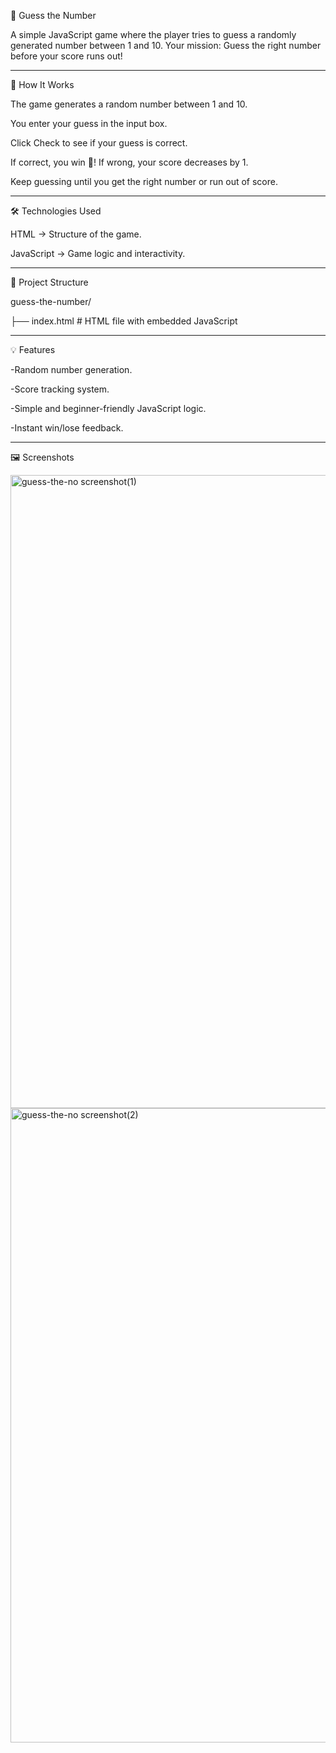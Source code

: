 🎯 Guess the Number

A simple JavaScript game where the player tries to guess a randomly generated number between 1 and 10.
Your mission: Guess the right number before your score runs out!

---------------------------------------------------------------------------
📜 How It Works

The game generates a random number between 1 and 10.

You enter your guess in the input box.

Click Check to see if your guess is correct.

If correct, you win 🎉!
If wrong, your score decreases by 1.

Keep guessing until you get the right number or run out of score.

-----------------------------------------------------------------------------
🛠️ Technologies Used

HTML → Structure of the game.

JavaScript → Game logic and interactivity.

-------------------------------------------------------------------------

📂 Project Structure

guess-the-number/

├── index.html    # HTML file with embedded JavaScript

-----------------------------------------------------------------------------------
💡 Features

-Random number generation.

-Score tracking system.

-Simple and beginner-friendly JavaScript logic.

-Instant win/lose feedback.

----------------------------------------------------------------------------------------

🖼️ Screenshots

<img width="1919" height="1013" alt="guess-the-no screenshot(1)" src="https://github.com/user-attachments/assets/07e74efb-c1a2-4bee-8f0f-f6755cf36d95" />

<img width="1919" height="1015" alt="guess-the-no screenshot(2)" src="https://github.com/user-attachments/assets/a2a7fbc7-3553-4d0d-8321-cde7d61debc8" />



